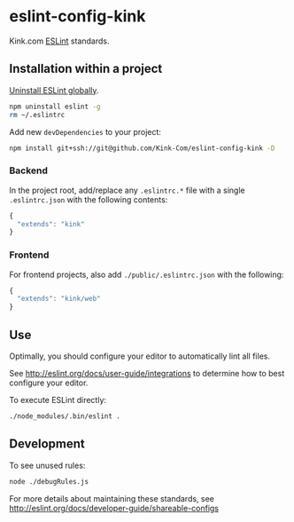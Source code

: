 # eslint-config-kink

Kink.com [ESLint](http://eslint.org/) standards.

## Installation within a project

[Uninstall ESLint globally](https://github.com/eslint/eslint/issues/1877).

```bash
npm uninstall eslint -g
rm ~/.eslintrc
```

Add new `devDependencies` to your project:

```bash
npm install git+ssh://git@github.com/Kink-Com/eslint-config-kink -D
```

### Backend

In the project root, add/replace any `.eslintrc.*` file with a single `.eslintrc.json` with the following contents:

```javascript
{
  "extends": "kink"
}
```

### Frontend

For frontend projects, also add `./public/.eslintrc.json` with the following:

```javascript
{
  "extends": "kink/web"
}
```

## Use

Optimally, you should configure your editor to automatically lint all files.

See http://eslint.org/docs/user-guide/integrations to determine how to best configure your editor.

To execute ESLint directly:

```bash
./node_modules/.bin/eslint .
```

## Development

To see unused rules:

```bash
node ./debugRules.js
```

For more details about maintaining these standards, see http://eslint.org/docs/developer-guide/shareable-configs
